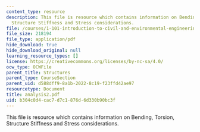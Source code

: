 ```yaml
---
content_type: resource
description: This file is resource which contains information on Bending, Torsion,
  Structure Stiffness and Stress considerations.
file: /courses/1-101-introduction-to-civil-and-environmental-engineering-design-i-fall-2006/b304c0d4cac7d7c1876d6d330b90bc3f_analysis2.pdf
file_size: 218194
file_type: application/pdf
hide_download: true
hide_download_original: null
learning_resource_types: []
license: https://creativecommons.org/licenses/by-nc-sa/4.0/
ocw_type: OCWFile
parent_title: Structures
parent_type: CourseSection
parent_uid: d588dff9-8a1b-2022-8c19-f23ffd42ae97
resourcetype: Document
title: analysis2.pdf
uid: b304c0d4-cac7-d7c1-876d-6d330b90bc3f
---
```

This file is resource which contains information on Bending, Torsion, Structure Stiffness and Stress considerations.